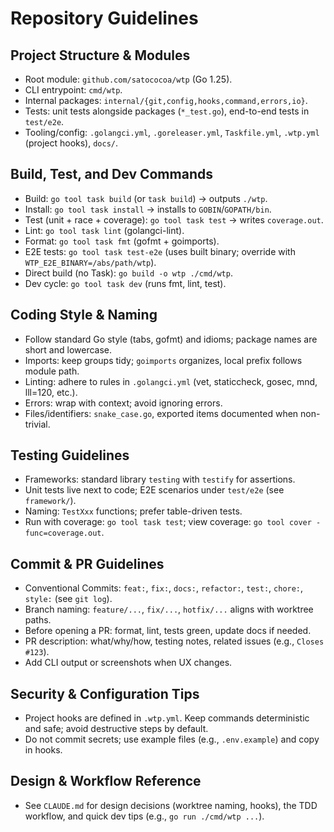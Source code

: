 # Repository Guidelines

## Project Structure & Modules
- Root module: `github.com/satococoa/wtp` (Go 1.25).
- CLI entrypoint: `cmd/wtp`.
- Internal packages: `internal/{git,config,hooks,command,errors,io}`.
- Tests: unit tests alongside packages (`*_test.go`), end-to-end tests in `test/e2e`.
- Tooling/config: `.golangci.yml`, `.goreleaser.yml`, `Taskfile.yml`, `.wtp.yml` (project hooks), `docs/`.

## Build, Test, and Dev Commands
- Build: `go tool task build` (or `task build`) → outputs `./wtp`.
- Install: `go tool task install` → installs to `GOBIN`/`GOPATH/bin`.
- Test (unit + race + coverage): `go tool task test` → writes `coverage.out`.
- Lint: `go tool task lint` (golangci-lint).
- Format: `go tool task fmt` (gofmt + goimports).
- E2E tests: `go tool task test-e2e` (uses built binary; override with `WTP_E2E_BINARY=/abs/path/wtp`).
- Direct build (no Task): `go build -o wtp ./cmd/wtp`.
- Dev cycle: `go tool task dev` (runs fmt, lint, test).

## Coding Style & Naming
- Follow standard Go style (tabs, gofmt) and idioms; package names are short and lowercase.
- Imports: keep groups tidy; `goimports` organizes, local prefix follows module path.
- Linting: adhere to rules in `.golangci.yml` (vet, staticcheck, gosec, mnd, lll=120, etc.).
- Errors: wrap with context; avoid ignoring errors.
- Files/identifiers: `snake_case.go`, exported items documented when non-trivial.

## Testing Guidelines
- Frameworks: standard library `testing` with `testify` for assertions.
- Unit tests live next to code; E2E scenarios under `test/e2e` (see `framework/`).
- Naming: `TestXxx` functions; prefer table-driven tests.
- Run with coverage: `go tool task test`; view coverage: `go tool cover -func=coverage.out`.

## Commit & PR Guidelines
- Conventional Commits: `feat:`, `fix:`, `docs:`, `refactor:`, `test:`, `chore:`, `style:` (see `git log`).
- Branch naming: `feature/...`, `fix/...`, `hotfix/...` aligns with worktree paths.
- Before opening a PR: format, lint, tests green, update docs if needed.
- PR description: what/why/how, testing notes, related issues (e.g., `Closes #123`).
- Add CLI output or screenshots when UX changes.

## Security & Configuration Tips
- Project hooks are defined in `.wtp.yml`. Keep commands deterministic and safe; avoid destructive steps by default.
- Do not commit secrets; use example files (e.g., `.env.example`) and copy in hooks.

## Design & Workflow Reference
- See `CLAUDE.md` for design decisions (worktree naming, hooks), the TDD workflow, and quick dev tips (e.g., `go run ./cmd/wtp ...`).
